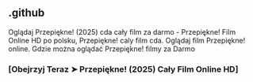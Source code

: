 ## .github

Oglądaj Przepiękne! (2025) cda cały film za darmo - Przepiękne! Film Online HD po polsku, Przepiękne! caly film cda. Oglądaj film Przepiękne! online. Gdzie można oglądać Przepiękne! filmy za Darmo

### [Obejrzyj Teraz ➤ Przepiękne! (2025) Cały Film Online HD]
